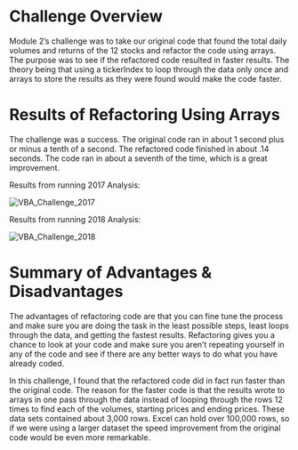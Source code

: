 # Challenge Overview

Module 2’s challenge was to take our original code that found the total daily volumes and returns of the 12 stocks and refactor the code using arrays. The purpose was to see if the refactored code resulted in faster results. The theory being that using a tickerIndex to loop through the data only once and arrays to store the results as they were found would make the code faster.

# Results of Refactoring Using Arrays

The challenge was a success. The original code ran in about 1 second plus or minus a tenth of a second. The refactored code finished in about .14 seconds. The code ran in about a seventh of the time, which is a great improvement. 
  
Results from running 2017 Analysis:

![VBA_Challenge_2017](https://user-images.githubusercontent.com/95837693/148323908-5d47a950-35be-4645-8bb8-20323e9f9383.PNG)

Results from running 2018 Analysis:

![VBA_Challenge_2018](https://user-images.githubusercontent.com/95837693/148323915-e0d7ee83-5332-4906-a2e6-f07330d405a3.PNG)

# Summary of Advantages & Disadvantages

The advantages of refactoring code are that you can fine tune the process and make sure you are doing the task in the least possible steps, least loops through the data, and getting the fastest results. Refactoring gives you a chance to look at your code and make sure you aren’t repeating yourself in any of the code and see if there are any better ways to do what you have already coded.
  
In this challenge, I found that the refactored code did in fact run faster than the original code. The reason for the faster code is that the results wrote to arrays in one pass through the data instead of looping through the rows 12 times to find each of the volumes, starting prices and ending prices. These data sets contained about 3,000 rows. Excel can hold over 100,000 rows, so if we were using a larger dataset the speed improvement from the original code would be even more remarkable.
